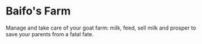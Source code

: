 # Baifo's Farm
Manage and take care of your goat farm: milk, feed, sell milk and prosper to save your parents from a fatal fate.
